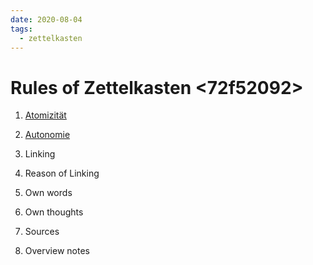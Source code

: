 ```yaml
---
date: 2020-08-04
tags:
  - zettelkasten
---
```


# Rules of Zettelkasten <72f52092>

1. [Atomizität](https://zettelkasten.de/posts/create-zettel-from-reading-notes/)

1. [Autonomie](https://omxi.se/2015-06-21-living-with-a-zettelkasten.html)

1. Linking

1. Reason of Linking

1. Own words

1. Own thoughts

1. Sources

1. Overview notes
